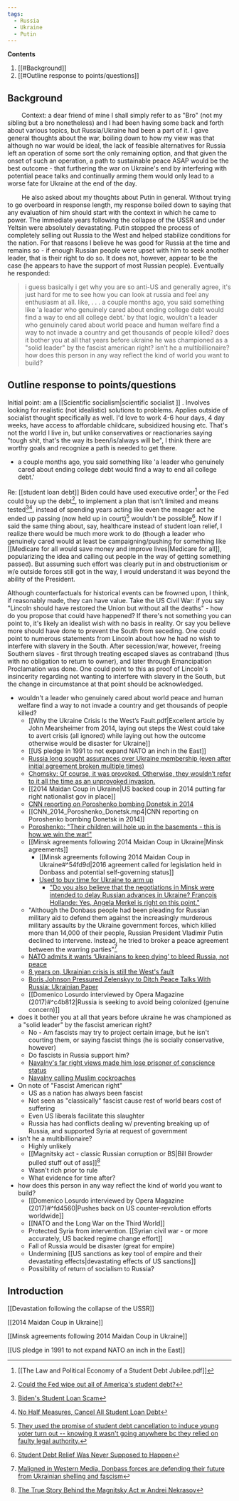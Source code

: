 ```yaml
---
tags:
  - Russia
  - Ukraine
  - Putin
---
```


**Contents**

1.  [[#Background]]
2. [[#Outline response to points/questions]]

## Background
$\qquad$Context: a dear friend of mine I shall simply refer to as "Bro" (not my sibling but a bro nonetheless) and I had been having some back and forth about various topics, but Russia/Ukraine had been a part of it. I gave general thoughts about the war, boiling down to how my view was that although no war would be ideal, the lack of feasible alternatives for Russia left an operation of some sort the only remaining option, and that given the onset of such an operation, a path to sustainable peace ASAP would be the best outcome - that furthering the war on Ukraine's end by interfering with potential peace talks and continually arming them would only lead to a worse fate for Ukraine at the end of the day. 

$\qquad$He also asked about my thoughts about Putin in general. Without trying to go overboard in response length, my response boiled down to saying that any evaluation of him should start with the context in which he came to power. The immediate years following the collapse of the USSR and under Yeltsin were absolutely devastating. Putin stopped the process of completely selling out Russia to the West and helped stabilize conditions for the nation. For that reasons I believe he was good for Russia at the time and remains so - if enough Russian people were upset with him to seek another leader, that is their right to do so. It does not, however, appear to be the case (he appears to have the support of most Russian people). Eventually he responded:

>i guess basically i get why you are so anti-US and generally agree, it's just hard for me to see how you can look at russia and feel any enthusiasm at all. like, . . . a couple months ago, you said something like 'a leader who genuinely cared about ending college debt would find a way to end all college debt.' by that logic, wouldn't a leader who genuinely cared about world peace and human welfare find a way to not invade a country and get thousands of people killed? does it bother you at all that years before ukraine he was championed as a "solid leader" by the fascist american right? isn't he a multibillionaire? how does this person in any way reflect the kind of world you want to build?

## Outline response to points/questions

Initial point: am a [[Scientific socialism|scientific socialist ]] . Involves looking for realistic (not idealistic) solutions to problems. Applies outside of socialist thought specifically as well. I'd love to work 4-6 hour days, 4 day weeks, have access to affordable childcare, subsidized housing etc. That's not the world I live in, but unlike conservatives or reactionaries saying "tough shit, that's the way its been/is/always will be", I think there are worthy goals and recognize a path is needed to get there.

- a couple months ago, you said something like 'a leader who genuinely cared about ending college debt would find a way to end all college debt.'

Re: [[student loan debt]] Biden could have used executive order[^1] or the Fed could buy up the debt[^2], to implement a plan that isn't limited and means tested[^3][^4], instead of spending years acting like even the meager act he ended up passing (now held up in court)[^5] wouldn't be possible[^6]. Now if I said the same thing about, say, healthcare instead of student loan relief, I realize there would be much more work to do (though a leader who genuinely cared would at least be campaigning/pushing for something like [[Medicare for all would save money and improve lives|Medicare for all]], popularizing the idea and calling out people in the way of getting something passed). But assuming such effort was clearly put in and obstructionism or w/e outside forces still got in the way, I would understand it was beyond the ability of the President.

Although counterfactuals for historical events can be frowned upon, I think, if reasonably made, they can have value. Take the US Civil War: if you say "Lincoln should have restored the Union but without all the deaths" - how do you propose that could have happened? If there's not something you can point to, it's likely an idealist wish with no basis in reality. Or say you believe more should have done to prevent the South from seceding. One could point to numerous statements from Lincoln about how he had no wish to interfere with slavery in the South. After secession/war, however, freeing Southern slaves - first through treating escaped slaves as contraband (thus with no obligation to return to owner), and later through Emancipation Proclamation was done. One could point to this as proof of Lincoln's insincerity regarding not wanting to interfere with slavery in the South, but the change in circumstance at that point should be acknowledged.



- wouldn't a leader who genuinely cared about world peace and human welfare find a way to not invade a country and get thousands of people killed? 
	- [[Why the Ukraine Crisis Is the West’s Fault.pdf|Excellent article by John Mearsheimer from 2014, laying out steps the West could take to avert crisis (all ignored) while laying out how the outcome otherwise would be disaster for Ukraine]]
	- [[US pledge in 1991 to not expand NATO an inch in the East]]
	- [Russia long sought assurances over Ukraine membership (even after initial agreement broken multiple times)](https://www.indianpunchline.com/biden-white-house-spoofs-the-kremlin/)
	- [Chomsky: Of course, it was provoked. Otherwise, they wouldn’t refer to it all the time as an unprovoked invasion.](https://www.counterpunch.org/2022/06/28/not-a-justification-but-a-provocation-chomsky-on-the-root-causes-of-the-russia-ukraine-war/)
	- [[2014 Maidan Coup in Ukraine|US backed coup in 2014 putting far right nationalist gov in place]]
	- [CNN reporting on Poroshenko bombing Donetsk in 2014](https://twitter.com/Syricide/status/1609202292472832000)
	- [[CNN_2014_Poroshenko_Donetsk.mp4|CNN reporting on Poroshenko bombing Donetsk in 2014]]
	- [Poroshenko: "Their children will hole up in the basements - this is how we win the war!"](https://www.youtube.com/watch?v=aHWHqj8g7Bk)
	- [[Minsk agreements following 2014 Maidan Coup in Ukraine|Minsk agreements]]
		- [[Minsk agreements following 2014 Maidan Coup in Ukraine#^54fd9d|2016 agreement called for legislation held in Donbass and potential self-governing status]]
		- [Used to buy time for Ukraine to arm up](https://consortiumnews.com/2022/12/05/scott-ritter-merkel-reveals-wests-duplicity/)
			- ["Do you also believe that the negotiations in Minsk were intended to delay Russian advances in Ukraine? François Hollande: Yes, Angela Merkel is right on this point."](https://kyivindependent.com/national/hollande-there-will-only-be-a-way-out-of-the-conflict-when-russia-fails-on-the-ground)
	- "Although the Donbass people had been pleading for Russian military aid to defend them against the increasingly murderous military assaults by the Ukraine government forces, which killed more than 14,000 of their people, Russian President Vladimir Putin declined to intervene. Instead, he tried to broker a peace agreement between the warring parties"[^7]
	- [NATO admits it wants ‘Ukrainians to keep dying’ to bleed Russia, not peace](https://mronline.org/2022/04/13/nato-admits-it-wants-ukrainians-to-keep-dying-to-bleed-russia-not-peace/) 
	- [8 years on, Ukrainian crisis is still the West's fault](https://mronline.org/2022/03/15/8-years-on-the-ukrainian-crisis-is-still-the-wests-fault/)
	- [Boris Johnson Pressured Zelenskyy to Ditch Peace Talks With Russia: Ukrainian Paper](https://www.commondreams.org/news/2022/05/06/boris-johnson-pressured-zelenskyy-ditch-peace-talks-russia-ukrainian-paper)
	- [[Domenico Losurdo interviewed by Opera Magazine (2017)#^c4b812|Russia is seeking to avoid being colonized (genuine concern)]]
- does it bother you at all that years before ukraine he was championed as a "solid leader" by the fascist american right? 
	- No - Am fascists may try to project certain image, but he isn't courting them, or saying fascist things (he is socially conservative, however)
	- Do fascists in Russia support him?
	- [Navalny's far right views made him lose prisoner of conscience status](https://www.amnesty.org/en/latest/press-release/2021/05/statement-on-alexei-navalnys-status-as-prisoner-of-conscience/)
	- [Navalny calling Muslim cockroaches](https://www.aljazeera.com/news/2021/2/25/navalny-has-the-kremlin-foe-moved-on-from-his-nationalist-past)
- On note of "Fascist American right"
	- US as a nation has always been fascist
	- Not seen as "classically" fascist cause rest of world bears cost of suffering
	- Even US liberals facilitate this slaughter
	- Russia has had conflicts dealing w/ preventing breaking up of Russia, and supported Syria at request of government
- isn't he a multibillionaire? 
	- Highly unlikely
	- [[Magnitsky act - classic Russian corruption or BS|Bill Browder pulled stuff out of ass]][^8]
	- Wasn't rich prior to rule
	- What evidence for time after?
- how does this person in any way reflect the kind of world you want to build?
	- [[Domenico Losurdo interviewed by Opera Magazine (2017)#^fd4560|Pushes back on US counter-revolution efforts worldwide]]
	- [[NATO and the Long War on the Third World]]
	- Protected Syria from intervention. [[Syrian civil war - or more accurately, US backed regime change effort]]
	- Fall of Russia would be disaster (great for empire)
	- Undermining [[US sanctions as key tool of empire and their devastating effects|devastating effects of US sanctions]]
	- Possibility of return of socialism to Russia?

## Introduction

[[Devastation following the collapse of the USSR]]

[[2014 Maidan Coup in Ukraine]]

[[Minsk agreements following 2014 Maidan Coup in Ukraine]]


[[US pledge in 1991 to not expand NATO an inch in the East]]












[^1]: [[The Law and Political Economy of a Student Debt Jubilee.pdf]]
[^2]: [Could the Fed wipe out all of America's student debt?](https://theweek.com/articles/647058/could-fed-wipe-all-americas-student-debt)
[^3]: [Biden's Student Loan Scam](https://blackagendareport.com/bidens-student-loan-scam)
[^4]: [No Half Measures, Cancel All Student Loan Debt](https://hoodcommunist.org/2022/05/12/no-half-measures-cancel-all-student-loan-debt/)
[^5]: [They used the promise of student debt cancellation to induce young voter turn out -- knowing it wasn't going anywhere bc they relied on faulty legal authority.](https://twitter.com/briebriejoy/status/1591155053829967872)
[^6]: [Student Debt Relief Was Never Supposed to Happen](https://jacobin.com/2022/08/student-debt-cancellation-overton-window-biden)
[^7]: [Maligned in Western Media, Donbass forces are defending their future from Ukrainian shelling and fascism](https://mronline.org/2022/11/21/maligned-in-western-media-donbass-forces-are-defending-their-future-from-ukrainian-shelling-and-fascism/)
[^8]: [The True Story Behind the Magnitsky Act w Andrei Nekrasov](https://www.historicly.net/p/ep-22-the-true-story-behind-the-magnitsky-47a#details)
